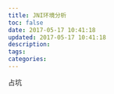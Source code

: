 ```yaml
---
title: JNI环境分析
toc: false
date: 2017-05-17 10:41:18
updated: 2017-05-17 10:41:18
description:
tags:
categories:
---
```


占坑
<!-- more -->
